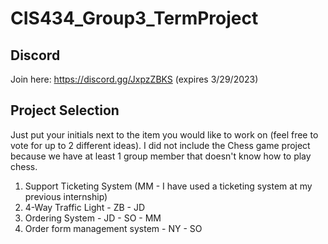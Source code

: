 # CIS434_Group3_TermProject

## Discord
Join here: https://discord.gg/JxpzZBKS (expires 3/29/2023)

## Project Selection
Just put your initials next to the item you would like to work on (feel free to vote for up to 2 different ideas).  I did not include the Chess game project because we have at least 1 group member that doesn't know how to play chess.

1. Support Ticketing System (MM - I have used a ticketing system at my previous internship)
2. 4-Way Traffic Light - ZB - JD
3. Ordering System - JD - SO - MM
4. Order form management system - NY - SO
